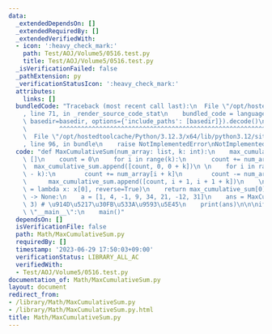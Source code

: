 ```yaml
---
data:
  _extendedDependsOn: []
  _extendedRequiredBy: []
  _extendedVerifiedWith:
  - icon: ':heavy_check_mark:'
    path: Test/AOJ/Volume5/0516.test.py
    title: Test/AOJ/Volume5/0516.test.py
  _isVerificationFailed: false
  _pathExtension: py
  _verificationStatusIcon: ':heavy_check_mark:'
  attributes:
    links: []
  bundledCode: "Traceback (most recent call last):\n  File \"/opt/hostedtoolcache/Python/3.12.3/x64/lib/python3.12/site-packages/onlinejudge_verify/documentation/build.py\"\
    , line 71, in _render_source_code_stat\n    bundled_code = language.bundle(stat.path,\
    \ basedir=basedir, options={'include_paths': [basedir]}).decode()\n          \
    \         ^^^^^^^^^^^^^^^^^^^^^^^^^^^^^^^^^^^^^^^^^^^^^^^^^^^^^^^^^^^^^^^^^^^^^^^^^^^^^^^^^\n\
    \  File \"/opt/hostedtoolcache/Python/3.12.3/x64/lib/python3.12/site-packages/onlinejudge_verify/languages/python.py\"\
    , line 96, in bundle\n    raise NotImplementedError\nNotImplementedError\n"
  code: "def MaxCumulativeSum(num_array: list, k: int):\n    max_cumulative_sum =\
    \ []\n    count = 0\n    for i in range(k):\n       count += num_array[i]\n  \
    \  max_cumulative_sum.append([count, 0, 0 + k])\n \n    for i in range(len(num_array)\
    \ - k):\n        count += num_array[i + k]\n        count -= num_array[i]\n  \
    \      max_cumulative_sum.append([count, i + 1, i + 1 + k])\n    \n    max_cumulative_sum.sort(key\
    \ = lambda x: x[0], reverse=True)\n    return max_cumulative_sum[0]\n\n\ndef main()\
    \ -> None:\n    a = [1, 4, -1, 9, 34, 21, -12, 31]\n    ans = MaxCumulativeSum(a,\
    \ 3) # \u914D\u5217\u30FB\u533A\u9593\u5E45\n    print(ans)\n\n\nif __name__ ==\
    \ \"__main__\":\n    main()"
  dependsOn: []
  isVerificationFile: false
  path: Math/MaxCumulativeSum.py
  requiredBy: []
  timestamp: '2023-06-29 17:50:03+09:00'
  verificationStatus: LIBRARY_ALL_AC
  verifiedWith:
  - Test/AOJ/Volume5/0516.test.py
documentation_of: Math/MaxCumulativeSum.py
layout: document
redirect_from:
- /library/Math/MaxCumulativeSum.py
- /library/Math/MaxCumulativeSum.py.html
title: Math/MaxCumulativeSum.py
---
```

